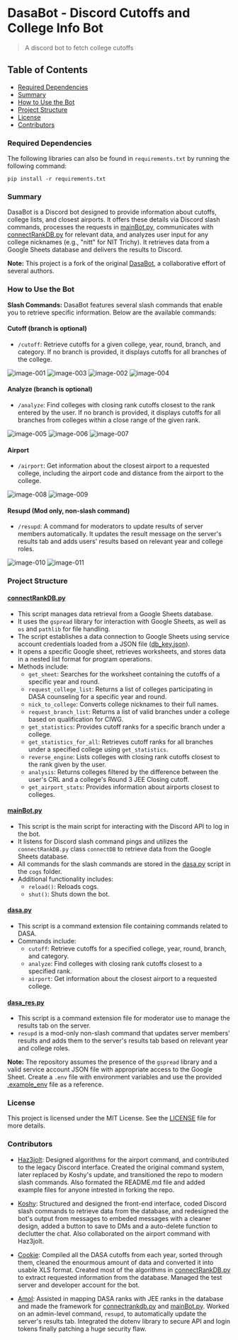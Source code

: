 # DasaBot - Discord Cutoffs and College Info Bot

> A discord bot to fetch college cutoffs

## Table of Contents
- [Required Dependencies](#required-dependencies)
- [Summary](#summary)
- [How to Use the Bot](#how-to-use-the-bot)
- [Project Structure](#project-structure)
- [License](#license)
- [Contributors](#contributors)

### Required Dependencies
The following libraries can also be found in `requirements.txt` by running the following command:  
```shell
pip install -r requirements.txt
```

### Summary

DasaBot is a Discord bot designed to provide information about cutoffs, college lists, and closest airports. It offers these details via Discord slash commands, processes the requests in [mainBot.py](DASABot/mainBot.py), communicates with [connectRankDB.py](DASABot/connectRankDB.py) for relevant data, and analyzes user input for any college nicknames (e.g., "nitt" for NIT Trichy). It retrieves data from a Google Sheets database and delivers the results to Discord.

**Note:** This project is a fork of the original [DasaBot](https://github.com/DASA-boys/DASA-Bot), a collaborative effort of several authors.

### How to Use the Bot

**Slash Commands:**
DasaBot features several slash commands that enable you to retrieve specific information. Below are the available commands:

#### Cutoff (branch is optional)
- `/cutoff`: Retrieve cutoffs for a given college, year, round, branch, and category. If no branch is provided, it displays cutoffs for all branches of the college.

![image-001](https://github.com/Haz3-jolt/DasaBot/assets/79502699/6f3f1a64-618f-4217-bd82-a876822c52ea)
![image-003](https://github.com/Haz3-jolt/DasaBot/assets/79502699/4e06797e-81b8-4fdd-8d33-ebe990e88800)
![image-002](https://github.com/Haz3-jolt/DasaBot/assets/79502699/9e864e24-1706-4310-a46a-38176ebb62c4)
![image-004](https://github.com/Haz3-jolt/DasaBot/assets/79502699/a252db12-0408-45cc-9a2c-c3e2c7b9130a)

#### Analyze (branch is optional)
- `/analyze`: Find colleges with closing rank cutoffs closest to the rank entered by the user. If no branch is provided, it displays cutoffs for all branches from colleges within a close range of the given rank.

![image-005](https://github.com/Haz3-jolt/DasaBot/assets/79502699/e1de1d00-95ca-47f4-bd57-065b03e23d23)
![image-006](https://github.com/Haz3-jolt/DasaBot/assets/79502699/b79c07a3-33a1-421c-999a-1598049657df)
![image-007](https://github.com/Haz3-jolt/DasaBot/assets/79502699/4d932f65-4198-4b0c-aa61-e6d918e928de)

#### Airport
- `/airport`: Get information about the closest airport to a requested college, including the airport code and distance from the airport to the college.

![image-008](https://github.com/Haz3-jolt/DasaBot/assets/79502699/3a17837c-40f2-4384-a414-513bf87ec43c)
![image-009](https://github.com/Haz3-jolt/DasaBot/assets/79502699/aea489b4-d00c-4f72-a935-ac3eee4c6acc)

#### Resupd (Mod only, non-slash command)
- `/resupd`: A command for moderators to update results of server members automatically. It updates the result message on the server's results tab and adds users' results based on relevant year and college roles.

![image-010](https://github.com/Haz3-jolt/DasaBot/assets/79502699/d2aa80df-a14c-4eed-88ae-346b2b352652)
![image-011](https://github.com/Haz3-jolt/DasaBot/assets/79502699/690f378d-fde3-42ba-9338-fadf504ad5ba)

### Project Structure

#### [connectRankDB.py](DASABot/connectRankDB.py)

- This script manages data retrieval from a Google Sheets database.
- It uses the `gspread` library for interaction with Google Sheets, as well as `os` and `pathlib` for file handling.
- The script establishes a data connection to Google Sheets using service account credentials loaded from a JSON file ([db_key.json](DASABot/example_db_key.json)).
- It opens a specific Google sheet, retrieves worksheets, and stores data in a nested list format for program operations.
- Methods include:
  - `get_sheet`: Searches for the worksheet containing the cutoffs of a specific year and round.
  - `request_college_list`: Returns a list of colleges participating in DASA counseling for a specific year and round.
  - `nick_to_college`: Converts college nicknames to their full names.
  - `request_branch_list`: Returns a list of valid branches under a college based on qualification for CIWG.
  - `get_statistics`: Provides cutoff ranks for a specific branch under a college.
  - `get_statistics_for_all`: Retrieves cutoff ranks for all branches under a specified college using `get_statistics`.
  - `reverse_engine`: Lists colleges with closing rank cutoffs closest to the rank given by the user.
  - `analysis`: Returns colleges filtered by the difference between the user's CRL and a college's Round 3 JEE Closing cutoff.
  - `get_airport_stats`: Provides information about airports closest to colleges.

#### [mainBot.py](DASABot/mainBot.py)

- This script is the main script for interacting with the Discord API to log in the bot.
- It listens for Discord slash command pings and utilizes the `connectRankDB.py` class `connectDB` to retrieve data from the Google Sheets database.
- All commands for the slash commands are stored in the [dasa.py](DASABot/cogs/dasa.py) script in the `cogs` folder.
- Additional functionality includes:
  - `reload()`: Reloads cogs.
  - `shut()`: Shuts down the bot.

#### [dasa.py](DASABot/cogs/dasa.py)

- This script is a command extension file containing commands related to DASA.
- Commands include:
  - `cutoff`: Retrieve cutoffs for a specified college, year, round, branch, and category.
  - `analyze`: Find colleges with closing rank cutoffs closest to a specified rank.
  - `airport`: Get information about the closest airport to a requested college.

#### [dasa_res.py](DASABot/cogs/dasa_res.py)

- This script is a command extension file for moderator use to manage the results tab on the server.
- `resupd` is a mod-only non-slash command that updates server members' results and adds them to the server's results tab based on relevant year and college roles.

**Note:** The repository assumes the presence of the `gspread` library and a valid service account JSON file with appropriate access to the Google Sheet. Create a `.env` file with environment variables and use the provided [.example_env](DASABot/example.env) file as a reference.

### License

This project is licensed under the MIT License. See the [LICENSE](LICENSE) file for more details.

### Contributors

- [Haz3jolt](https://github.com/Haz3-jolt): Designed algorithms for the airport command, and contributed to the legacy Discord interface. Created the original command system, later replaced by Koshy's update, and transitioned the repo to modern slash commands. Also formated the README.md file and added example files for anyone intrested in forking the repo.

- [Koshy](https://github.com/koshyj8): Structured and designed the front-end interface, coded Discord slash commands to retrieve data from the database, and redesigned the bot's output from messages to embeded messages with a cleaner design, added a button to save to DMs and a auto-delete function to declutter the chat. Also collaborated on the airport command with Haz3jolt. 

- [Cookie](https://github.com/CookieOnCode): Compiled all the DASA cutoffs from each year, sorted through them, cleaned the enourmous amount of data and converted it into usable XLS format. Created most of the algorithms in [connectRankDB.py](DASABot/connectRankDB.py) to extract requested information from the database. Managed the test server and developer account for the bot.

- [Amol](https://github.com/AmolOnGitHub): Assisted in mapping DASA ranks with JEE ranks in the database and made the framework for [connectrankdb.py](DASABot/connectRankDB.py) and [mainBot.py](DASABot/mainBot.py). Worked on an admin-level command, `resupd`, to automatically update the server's results tab. Integrated the dotenv library to secure API and login tokens finally patching a huge security flaw.
